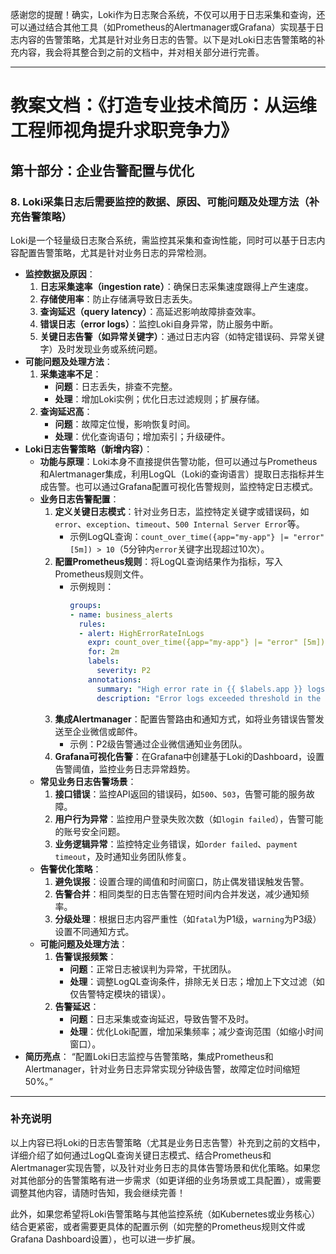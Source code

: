 感谢您的提醒！确实，Loki作为日志聚合系统，不仅可以用于日志采集和查询，还可以通过结合其他工具（如Prometheus的Alertmanager或Grafana）实现基于日志内容的告警策略，尤其是针对业务日志的告警。以下是对Loki日志告警策略的补充内容，我会将其整合到之前的文档中，并对相关部分进行完善。

---

# 教案文档：《打造专业技术简历：从运维工程师视角提升求职竞争力》

## 第十部分：企业告警配置与优化

### 8. Loki采集日志后需要监控的数据、原因、可能问题及处理方法（补充告警策略）
Loki是一个轻量级日志聚合系统，需监控其采集和查询性能，同时可以基于日志内容配置告警策略，尤其是针对业务日志的异常检测。

- **监控数据及原因**：
  1. **日志采集速率（ingestion rate）**：确保日志采集速度跟得上产生速度。
  2. **存储使用率**：防止存储满导致日志丢失。
  3. **查询延迟（query latency）**：高延迟影响故障排查效率。
  4. **错误日志（error logs）**：监控Loki自身异常，防止服务中断。
  5. **关键日志告警（如异常关键字）**：通过日志内容（如特定错误码、异常关键字）及时发现业务或系统问题。
- **可能问题及处理方法**：
  1. **采集速率不足**：
     - **问题**：日志丢失，排查不完整。
     - **处理**：增加Loki实例；优化日志过滤规则；扩展存储。
  2. **查询延迟高**：
     - **问题**：故障定位慢，影响恢复时间。
     - **处理**：优化查询语句；增加索引；升级硬件。
- **Loki日志告警策略（新增内容）**：
  - **功能与原理**：Loki本身不直接提供告警功能，但可以通过与Prometheus和Alertmanager集成，利用LogQL（Loki的查询语言）提取日志指标并生成告警。也可以通过Grafana配置可视化告警规则，监控特定日志模式。
  - **业务日志告警配置**：
    1. **定义关键日志模式**：针对业务日志，监控特定关键字或错误码，如`error`、`exception`、`timeout`、`500 Internal Server Error`等。
       - 示例LogQL查询：`count_over_time({app="my-app"} |= "error" [5m]) > 10`（5分钟内`error`关键字出现超过10次）。
    2. **配置Prometheus规则**：将LogQL查询结果作为指标，写入Prometheus规则文件。
       - 示例规则：
         ```yaml
         groups:
         - name: business_alerts
           rules:
           - alert: HighErrorRateInLogs
             expr: count_over_time({app="my-app"} |= "error" [5m]) > 10
             for: 2m
             labels:
               severity: P2
             annotations:
               summary: "High error rate in {{ $labels.app }} logs"
               description: "Error logs exceeded threshold in the last 5 minutes for {{ $labels.app }}"
         ```
    3. **集成Alertmanager**：配置告警路由和通知方式，如将业务错误告警发送至企业微信或邮件。
       - 示例：P2级告警通过企业微信通知业务团队。
    4. **Grafana可视化告警**：在Grafana中创建基于Loki的Dashboard，设置告警阈值，监控业务日志异常趋势。
  - **常见业务日志告警场景**：
    1. **接口错误**：监控API返回的错误码，如`500`、`503`，告警可能的服务故障。
    2. **用户行为异常**：监控用户登录失败次数（如`login failed`），告警可能的账号安全问题。
    3. **业务逻辑异常**：监控特定业务错误，如`order failed`、`payment timeout`，及时通知业务团队修复。
  - **告警优化策略**：
    1. **避免误报**：设置合理的阈值和时间窗口，防止偶发错误触发告警。
    2. **告警合并**：相同类型的日志告警在短时间内合并发送，减少通知频率。
    3. **分级处理**：根据日志内容严重性（如`fatal`为P1级，`warning`为P3级）设置不同通知方式。
  - **可能问题及处理方法**：
    1. **告警误报频繁**：
       - **问题**：正常日志被误判为异常，干扰团队。
       - **处理**：调整LogQL查询条件，排除无关日志；增加上下文过滤（如仅告警特定模块的错误）。
    2. **告警延迟**：
       - **问题**：日志采集或查询延迟，导致告警不及时。
       - **处理**：优化Loki配置，增加采集频率；减少查询范围（如缩小时间窗口）。
- **简历亮点**： “配置Loki日志监控与告警策略，集成Prometheus和Alertmanager，针对业务日志异常实现分钟级告警，故障定位时间缩短50%。”

---

### 补充说明
以上内容已将Loki的日志告警策略（尤其是业务日志告警）补充到之前的文档中，详细介绍了如何通过LogQL查询关键日志模式、结合Prometheus和Alertmanager实现告警，以及针对业务日志的具体告警场景和优化策略。如果您对其他部分的告警策略有进一步需求（如更详细的业务场景或工具配置），或需要调整其他内容，请随时告知，我会继续完善！

此外，如果您希望将Loki告警策略与其他监控系统（如Kubernetes或业务核心）结合更紧密，或者需要更具体的配置示例（如完整的Prometheus规则文件或Grafana Dashboard设置），也可以进一步扩展。